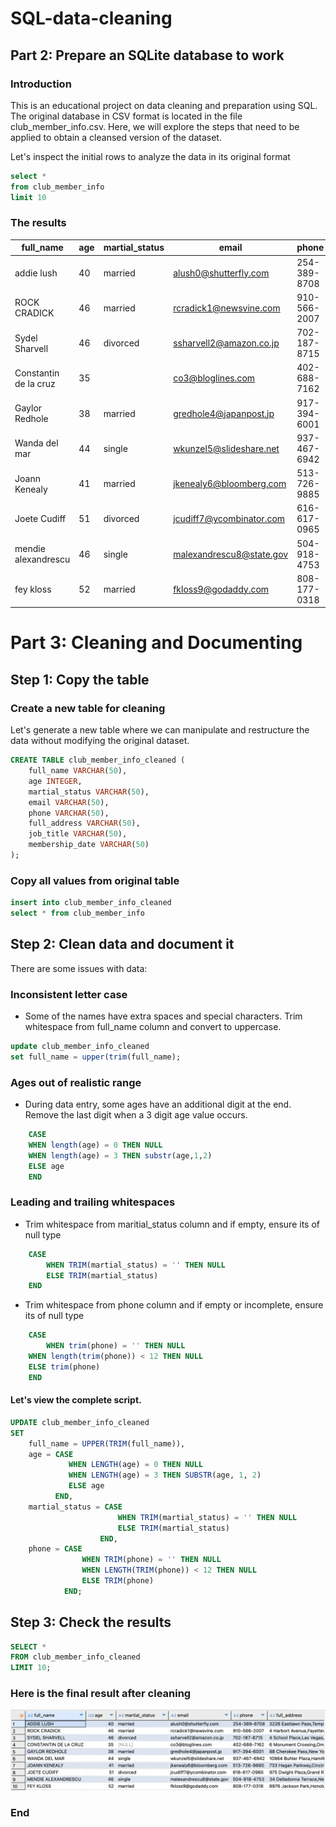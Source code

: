 # SQL-data-cleaning
## Part 2: Prepare an SQLite database to work
### Introduction
This is an educational project on data cleaning and preparation using SQL. The original database in CSV format is located in the file club_member_info.csv. Here, we will explore the steps that need to be applied to obtain a cleansed version of the dataset.

Let's inspect the initial rows to analyze the data in its original format

```sql
select *
from club_member_info
limit 10
```
### The results
|full_name|age|martial_status|email|phone|full_address|job_title|membership_date|
|---------|---|--------------|-----|-----|------------|---------|---------------|
|addie lush|40|married|alush0@shutterfly.com|254-389-8708|3226 Eastlawn Pass,Temple,Texas|Assistant Professor|7/31/2013|
|      ROCK CRADICK|46|married|rcradick1@newsvine.com|910-566-2007|4 Harbort Avenue,Fayetteville,North Carolina|Programmer III|5/27/2018|
|Sydel Sharvell|46|divorced|ssharvell2@amazon.co.jp|702-187-8715|4 School Place,Las Vegas,Nevada|Budget/Accounting Analyst I|10/6/2017|
|Constantin de la cruz|35||co3@bloglines.com|402-688-7162|6 Monument Crossing,Omaha,Nebraska|Desktop Support Technician|10/20/2015|
|  Gaylor Redhole|38|married|gredhole4@japanpost.jp|917-394-6001|88 Cherokee Pass,New York City,New York|Legal Assistant|5/29/2019|
|Wanda del mar       |44|single|wkunzel5@slideshare.net|937-467-6942|10864 Buhler Plaza,Hamilton,Ohio|Human Resources Assistant IV|3/24/2015|
|Joann Kenealy|41|married|jkenealy6@bloomberg.com|513-726-9885|733 Hagan Parkway,Cincinnati,Ohio|Accountant IV|4/17/2013|
|   Joete Cudiff|51|divorced|jcudiff7@ycombinator.com|616-617-0965|975 Dwight Plaza,Grand Rapids,Michigan|Research Nurse|11/16/2014|
|mendie alexandrescu|46|single|malexandrescu8@state.gov|504-918-4753|34 Delladonna Terrace,New Orleans,Louisiana|Systems Administrator III|3/12/1921|
| fey kloss|52|married|fkloss9@godaddy.com|808-177-0318|8976 Jackson Park,Honolulu,Hawaii|Chemical Engineer|11/5/2014|

# Part 3: Cleaning and Documenting
## Step 1: Copy the table
### Create a new table for cleaning
Let's generate a new table where we can manipulate and restructure the data without modifying the original dataset.

```sql
CREATE TABLE club_member_info_cleaned (
	full_name VARCHAR(50),
	age INTEGER,
	martial_status VARCHAR(50),
	email VARCHAR(50),
	phone VARCHAR(50),
	full_address VARCHAR(50),
	job_title VARCHAR(50),
	membership_date VARCHAR(50)
);
```
### Copy all values from original table

```sql
insert into club_member_info_cleaned
select * from club_member_info
```
## Step 2: Clean data and document it
There are some issues with data:
### Inconsistent letter case
- Some of the names have extra spaces and special characters. Trim whitespace from full_name column and convert to uppercase.
```sql
update club_member_info_cleaned 
set full_name = upper(trim(full_name);
```
### Ages out of realistic range
- During data entry, some ages have an additional digit at the end. Remove the last digit when a 3 digit age value occurs.
```sql
    CASE 
	WHEN length(age) = 0 THEN NULL
	WHEN length(age) = 3 THEN substr(age,1,2)
	ELSE age
    END 
```
### Leading and trailing whitespaces
- Trim whitespace from maritial_status column and if empty, ensure its of null type
```sql
    CASE
        WHEN TRIM(martial_status) = '' THEN NULL
        ELSE TRIM(martial_status)
    END 
```

- Trim whitespace from phone column and if empty or incomplete, ensure its of null type
```sql
    CASE
        WHEN trim(phone) = '' THEN NULL
	WHEN length(trim(phone)) < 12 THEN NULL
	ELSE trim(phone)
    END
```
#### Let's view the complete script.
```sql
UPDATE club_member_info_cleaned
SET 
    full_name = UPPER(TRIM(full_name)),
    age = CASE 
             WHEN LENGTH(age) = 0 THEN NULL
             WHEN LENGTH(age) = 3 THEN SUBSTR(age, 1, 2)
             ELSE age 
          END,
    martial_status = CASE 
                        WHEN TRIM(martial_status) = '' THEN NULL
                        ELSE TRIM(martial_status) 
                    END,
    phone = CASE 
                WHEN TRIM(phone) = '' THEN NULL
                WHEN LENGTH(TRIM(phone)) < 12 THEN NULL
                ELSE TRIM(phone) 
            END;
```
## Step 3: Check the results
```sql
SELECT *
FROM club_member_info_cleaned
LIMIT 10;
```
### Here is the final result after cleaning
![](https://github.com/Dechannie689/SQL-data-cleaning/blob/main/Results%20After%20Cleaning.png)
### End
